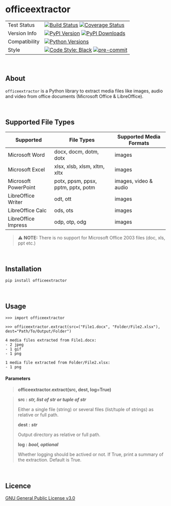 # officeextractor

|     |     |
| --- | --- |
| Test Status | [![Build Status](https://img.shields.io/travis/com/fbernhart/officeextractor/main.svg?style=flat-square&label=TravisCI&logo=Travis&logoColor=white)](https://travis-ci.com/fbernhart/officeextractor) [![Coverage Status](https://img.shields.io/coveralls/fbernhart/officeextractor/main.svg?style=flat-square&label=coverage&logo=coveralls&logoColor=white)](https://coveralls.io/github/fbernhart/officeextractor?branch=main) |
| Version Info | [![PyPI Version](https://img.shields.io/pypi/v/officeextrator?style=flat-square&label=PyPI&logo=PyPI&logoColor=white&color=blue)](https://pypi.org/project/officeextractor) [![PyPI Downloads](https://img.shields.io/pypi/dm/officeextrator.svg?style=flat-square&label=Downloads&logo=PyPI&logoColor=white)](https://pypi.org/project/officeextractor) |
| Compatibility | [![Python Versions](https://img.shields.io/pypi/pyversions/officeextrator?style=flat-square&label=Python&logo=Python&logoColor=white&color=blue)](https://pypi.org/project/officeextractor) |
| Style | [![Code Style: Black](https://img.shields.io/badge/code%20style-black-000000?style=flat-square&.svg)](https://github.com/psf/black) [![pre-commit](https://img.shields.io/badge/pre--commit-enabled-brightgreen?logo=pre-commit&logoColor=white&style=flat-square)](https://github.com/pre-commit/pre-commit) |

<br>

## About

`officeextractor` is a Python library to extract media files like images, audio and video from office documents (Microsoft Office & LibreOffice).

<br>

## Supported File Types

Supported | File Types | Supported Media Formats
--- | --- | ---
Microsoft Word | docx, docm, dotm, dotx | images 
Microsoft Excel | xlsx, xlsb, xlsm, xltm, xltx | images 
Microsoft PowerPoint | potx, ppsm, ppsx, pptm, pptx, potm | images, video & audio
LibreOffice Writer | odt, ott | images 
LibreOffice Calc | ods, ots | images 
LibreOffice Impress | odp, otp, odg | images 

> :warning: **NOTE:** There is no support for Microsoft Office 2003 files (doc, xls, ppt etc.)

<br>

## Installation

```
pip install officeextractor
```

<br>

## Usage

```
>>> import officeextractor

>>> officeextractor.extract(src=("File1.docx", "Folder/File2.xlsx"), dest="Path/To/Output/Folder")

4 media files extracted from File1.docx:
- 2 jpeg
- 1 gif
- 1 png

1 media file extracted from Folder/File2.xlsx:
- 1 png
```

#### Parameters
> **officeextractor.extract(src, dest, log=True)**

> **src :** ***str, list of str or tuple of str***
> 
> Either a single file (string) or several files (list/tuple of strings) as relative or full path.
> 
> **dest :** ***str***
> 
> Output directory as relative or full path.
> 
> **log :** ***bool, optional***
> 
> Whether logging should be actived or not. If True, print a summary of the extraction. Default is True.

<br>

## Licence

[GNU General Public License v3.0](https://github.com/fbernhart/officeextractor/blob/main/LICENSE)
